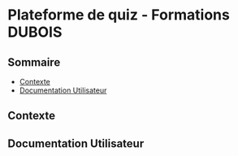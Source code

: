 # Plateforme de quiz - Formations DUBOIS

## Sommaire
- [Contexte](#contexte)
- [Documentation Utilisateur](#doc)


## Contexte



## Documentation Utilisateur
